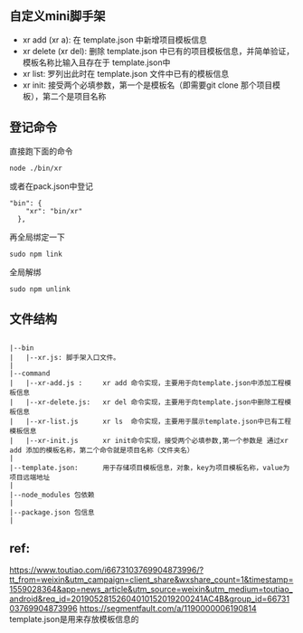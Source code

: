 
## 自定义mini脚手架
+ xr add (xr a): 在 template.json 中新增项目模板信息
+ xr delete (xr del): 删除 template.json 中已有的项目模板信息，并简单验证，模板名称比输入且存在于 template.json中
+ xr list: 罗列出此时在 template.json 文件中已有的模板信息
+ xr init: 接受两个必填参数，第一个是模板名（即需要git clone 那个项目模板），第二个是项目名称


## 登记命令
直接跑下面的命令
```
node ./bin/xr
```
或者在pack.json中登记
```
"bin": {
    "xr": "bin/xr"
  },
```
再全局绑定一下
```
sudo npm link

```
全局解绑
```
sudo npm unlink
```

## 文件结构

```

|--bin
|   |--xr.js: 脚手架入口文件。
|
|--command
|   |--xr-add.js :     xr add 命令实现，主要用于向template.json中添加工程模板信息
|   |--xr-delete.js:   xr del 命令实现，主要用于向template.json中删除工程模板信息
|   |--xr-list.js      xr ls  命令实现，主要用于展示template.json中已有工程模板信息
|   |--xr-init.js      xr init命令实现，接受两个必填参数,第一个参数是 通过xr add 添加的模板名称，第二个命令就是项目名称（文件夹名）
|
|--template.json:      用于存储项目模板信息，对象，key为项目模板名称，value为项目远端地址
|
|--node_modules 包依赖
|
|--package.json 包信息
|

```

## ref:
https://www.toutiao.com/i6673103769904873996/?tt_from=weixin&utm_campaign=client_share&wxshare_count=1&timestamp=1559028364&app=news_article&utm_source=weixin&utm_medium=toutiao_android&req_id=20190528152604010152019200241AC4B&group_id=6673103769904873996
https://segmentfault.com/a/1190000006190814
template.json是用来存放模板信息的



